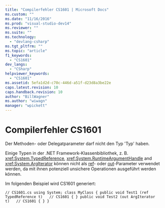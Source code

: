 ```yaml
---
title: "Compilerfehler CS1601 | Microsoft Docs"
ms.custom: ""
ms.date: "11/16/2016"
ms.prod: "visual-studio-dev14"
ms.reviewer: ""
ms.suite: ""
ms.technology: 
  - "devlang-csharp"
ms.tgt_pltfrm: ""
ms.topic: "article"
f1_keywords: 
  - "CS1601"
dev_langs: 
  - "CSharp"
helpviewer_keywords: 
  - "CS1601"
ms.assetid: 5efa1d2d-c70c-446d-a51f-d23d8a3be22e
caps.latest.revision: 10
caps.handback.revision: 10
author: "BillWagner"
ms.author: "wiwagn"
manager: "wpickett"
---
```

# Compilerfehler CS1601
Der Methoden\- oder Delegatparameter darf nicht den Typ 'Typ' haben.  
  
 Einige Typen in der .NET Framework\-Klassenbibliothek, z. B. <xref:System.TypedReference>, <xref:System.RuntimeArgumentHandle> and <xref:System.ArgIterator> können nicht als [ref](../../csharp/language-reference/keywords/ref.md)\- oder [out](../../csharp/language-reference/keywords/out.md)\-Parameter verwendet werden, da mit ihnen potenziell unsichere Operationen ausgeführt werden können.  
  
 Im folgenden Beispiel wird CS1601 generiert:  
  
```  
// CS1601.cs using System; class MyClass { public void Test1 (ref TypedReference t)   // CS1601 { } public void Test2 (out ArgIterator t)   // CS1601 { } }  
```